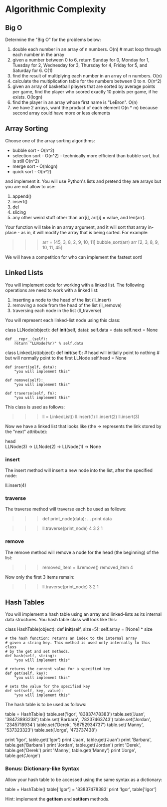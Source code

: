 # Algorithmic Complexity

## Big O

Determine the "Big O" for the problems below:

1. double each number in an array of n numbers.
    O(n) # must loop through each number in the array
2. given a number between 0 to 6, return Sunday for 0, Monday for 1, Tuesday for 2, Wednesday for 3, Thursday for 4, Friday for 5, and Saturday for 6.
    O(1)
3. find the result of multiplying each number in an array of n numbers.
    O(n)
4. calculate the multiplication table for the numbers between 0 to n.
    O(n^2)
5. given an array of basketball players that are sorted by average points per game, find the player who scored exactly 10 points per game, if he exists.
    O(logn)
6. find the player in an array whose first name is "LeBron".
    O(n)
7. we have 2 arrays, want the product of each element
    O(n * m) because second array could have more or less elements

## Array Sorting

Choose one of the array sorting algorithms:

* bubble sort -    O(n^2)
* selection sort - O(n^2) - technically more efficient than bubble sort, but is still O(n^2)
* merge sort -     O(nlogn)
* quick sort -     O(n^2)

and implement it. You will use Python's lists and pretend they are arrays but you are not allow to use:

1. append()
2. insert()
3. del
4. slicing
5. any other weird stuff other than arr[i], arr[i] = value, and len(arr).

Your function will take in an array argument, and it will sort that array in-place - as in, it will modify the array that is being sorted. For example:

>>> arr = [45, 3, 8, 2, 9, 10, 11]
>>> bubble_sort(arr)
>>> arr
[2, 3, 8, 9, 10, 11, 45]

We will have a competition for who can implement the fastest sort!

## Linked Lists

You will implement code for working with a linked list. The following operations are need to work with a linked list:

1. inserting a node to the head of the list (ll_insert)
2. removing a node from the head of the list (ll_remove)
3. traversing each node in the list (ll_traverse)

You will represent each linked-list node using this class:

class LLNode(object):
    def __init__(self, data):
        self.data = data
        self.next = None

    def __repr__(self):
        return "LLNode(%r)" % self.data

class LinkedList(object):
    def __init__(self):
        # head will initially point to nothing
        # but will normally point to the first LLNode
        self.head = None

    def insert(self, data):
        "you will implement this"

    def remove(self):
        "you will implement this"

    def traverse(self, fn):
        "you will implement this"

This class is used as follows:

>>> ll = LinkedList()
>>> ll.insert(1)
>>> ll.insert(2)
>>> ll.insert(3)

Now we have a linked list that looks like (the -> represents the link stored by the "next" attribute):

head
   \
   LLNode(3) -> LLNode(2) -> LLNode(1) -> None

### insert

The insert method will insert a new node into the list, after the specified node:

ll.insert(4)

### traverse

The traverse method will traverse each be used as follows:

>>> def print_node(data):
...   print data

>>> ll.traverse(print_node)
4
3
2
1

### remove

The remove method will remove a node for the head (the beginning) of the list:

>>> removed_item = ll.remove()
>>> removed_item
4

Now only the first 3 items remain:

>>> ll.traverse(print_node)
3
2
1

## Hash Tables

You will implement a hash table using an array and linked-lists as its internal data structures. You hash table class will look like this:

class HashTable(object):
    def __init__(self, size=5):
        self.array = [None] * size

    # the hash function: returns an index to the internal array
    # given a string key. This method is used only internally to this class
    # by the get and set methods.
    def hash(self, string):
        "you will implement this"

    # returns the current value for a specified key
    def get(self, key):
        "you will implement this"

    # sets the value for the specified key
    def set(self, key, value):
        "you will implement this"

The hash table is to be used as follows:

table = HashTable()
table.set('Igor', '83837478383')
table.set('Juan', '38473893238')
table.set('Barbara', '78237463743')
table.set('Jordan', '2345718934')
table.set('Derek', '56752934737')
table.set('Manny', '537323323')
table.set('Jorge', '473737438')

print 'Igor', table.get('Igor')
print 'Juan', table.get('Juan')
print 'Barbara', table.get('Barbara')
print 'Jordan', table.get('Jordan')
print 'Derek', table.get('Derek')
print 'Manny', table.get('Manny')
print 'Jorge', table.get('Jorge')

### Bonus: Dictionary-like Syntax

Allow your hash table to be accessed using the same syntax as a dictionary:

table = HashTable()
table['Igor'] = '83837478383'
print 'Igor', table['Igor']

Hint: implement the __getitem__ and __setitem__ methods.
